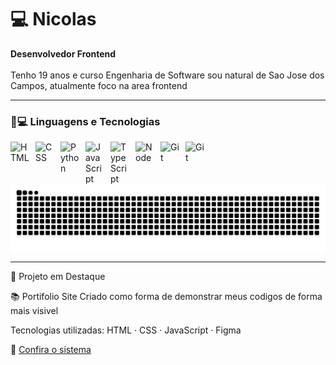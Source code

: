 # 💻 Nicolas

**Desenvolvedor Frontend**
<br></br>
Tenho 19 anos e curso Engenharia de Software sou natural de Sao Jose dos Campos, atualmente foco na area frontend

---

### 🤖💻 Linguagens e Tecnologias

<img 
    align="left" 
    alt="HTML"
    title="HTML" 
    width="30px" 
    style="padding-right: 10px;" 
    src="https://cdn.jsdelivr.net/gh/devicons/devicon@latest/icons/html5/html5-original.svg" 
/>

<img 
    align="left" 
    alt="CSS" 
    title="CSS"
    width="30px" 
    style="padding-right: 10px;" 
    src="https://cdn.jsdelivr.net/gh/devicons/devicon@latest/icons/css3/css3-original.svg" 
/>

<img 
    align="left" 
    alt="Python" 
    title="Python"
    width="30px" 
    style="padding-right: 10px;" 
    src="https://cdn.jsdelivr.net/gh/devicons/devicon@latest/icons/python/python-original.svg" 
/>

<img 
    align="left" 
    alt="JavaScript" 
    title="JavaScript"
    width="30px" 
    style="padding-right: 10px;" 
    src="https://cdn.jsdelivr.net/gh/devicons/devicon@latest/icons/javascript/javascript-original.svg" 
/>

<img 
    align="left" 
    alt="TypeScript"
    title="TypeScript" 
    width="30px" 
    style="padding-right: 10px;" 
    src="https://cdn.jsdelivr.net/gh/devicons/devicon@latest/icons/typescript/typescript-original.svg" 
/>

<img 
    align="left" 
    alt="Node" 
    title="Node"
    width="30px" 
    style="padding-right: 10px;"
src="https://cdn.jsdelivr.net/gh/devicons/devicon@latest/icons/nodejs/nodejs-original-wordmark.svg"
/>

<img 
    align="left" 
    alt="Git" 
    title="Git"
    width="30px" 
    style="padding-right: 10px;" 
    src="https://cdn.jsdelivr.net/gh/devicons/devicon@latest/icons/git/git-original.svg" 
/>

<img 
    align="left" 
    alt="Git" 
    title="Git"
    width="30px" 
    style="padding-right: 10px;"    
src="https://cdn.jsdelivr.net/gh/devicons/devicon@latest/icons/github/github-original.svg" />

<p>


<picture align="center">
  <source media="(prefers-color-scheme: dark)" srcset="https://raw.githubusercontent.com/AlmeidaSNicolas/AlmeidaSNicolas/output/github-contribution-grid-snake-dark.svg">
  <source media="(prefers-color-scheme: light)" srcset="https://raw.githubusercontent.com/AlmeidaSNicolas/AlmeidaSNicolas/output/github-contribution-grid-snake-dark.svg">
  <img align="center" alt="github contribution grid snake animation" src="https://raw.githubusercontent.com/AlmeidaSNicolas/AlmeidaSNicolas/output/github-contribution-grid-snake.svg">
</picture>


<hr>

📌 Projeto em Destaque


📚 Portifolio
Site Criado como forma de demonstrar meus codigos de forma mais visivel

Tecnologias utilizadas: HTML · CSS · JavaScript · Figma


🔗 [Confira o sistema](https://portifolio-abdy.onrender.com)






<br></br>


